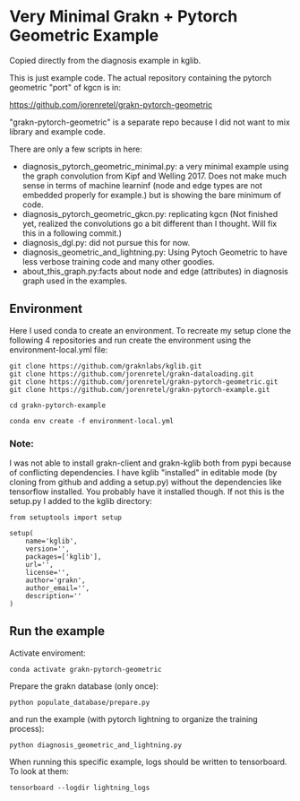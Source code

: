 Very Minimal Grakn + Pytorch Geometric Example
==============================================

Copied directly from the diagnosis example in kglib.

This is just example code. The actual repository containing the pytorch geometric "port" of kgcn is in:

https://github.com/jorenretel/grakn-pytorch-geometric

"grakn-pytorch-geometric" is a separate repo because I did not want to mix
library and example code.

There are only a few scripts in here:

* diagnosis_pytorch_geometric_minimal.py: a very minimal example using the graph convolution from Kipf and Welling 2017. Does not make much sense in terms of machine learninf (node and edge types are not embedded properly for example.) but is showing the bare minimum of code.
* diagnosis_pytorch_geometric_gkcn.py: replicating kgcn (Not finished yet, realized the convolutions go a bit different than I thought. Will fix this in a following commit.)
* diagnosis_dgl.py: did not pursue this for now.
* diagnosis_geometric_and_lightning.py: Using Pytoch Geometric to have less verbose training code and many other goodies.  
* about_this_graph.py:facts about node and edge (attributes) in diagnosis graph used in the examples.


## Environment
Here I used conda to create an environment. To recreate my setup
clone the following 4 repositories and run create the environment
using the environment-local.yml file:

```
git clone https://github.com/graknlabs/kglib.git
git clone https://github.com/jorenretel/grakn-dataloading.git
git clone https://github.com/jorenretel/grakn-pytorch-geometric.git
git clone https://github.com/jorenretel/grakn-pytorch-example.git

cd grakn-pytorch-example

conda env create -f environment-local.yml
```

### Note:
I was not able to install grakn-client and grakn-kglib both from pypi
because of conflicting dependencies. I have kglib "installed" in editable
mode (by cloning from github and adding a setup.py) without the
dependencies like tensorflow installed. You probably have it installed though.
If not this is the setup.py I added to the kglib directory:

```
from setuptools import setup

setup(
    name='kglib',
    version='',
    packages=['kglib'],
    url='',
    license='',
    author='grakn',
    author_email='',
    description=''
)
```

## Run the example

Activate enviroment:
```
conda activate grakn-pytorch-geometric
```

Prepare the grakn database (only once):
```
python populate_database/prepare.py
```

and run the example (with pytorch lightning to  organize the training process):

```
python diagnosis_geometric_and_lightning.py
```

When running this specific example, logs should be written to tensorboard. To look at them:

```
tensorboard --logdir lightning_logs
```


